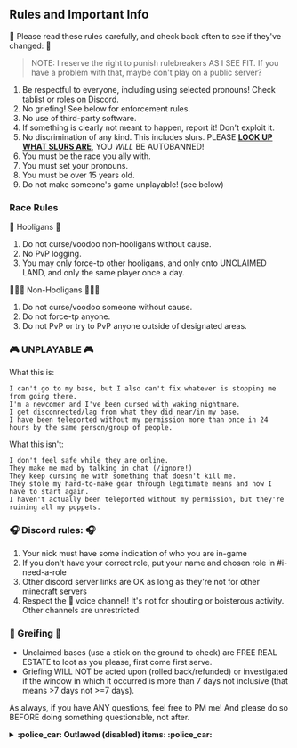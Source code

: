 ## Rules and Important Info

:straight_ruler: Please read these rules carefully, and check back often to see if they've changed: :straight_ruler:  
> NOTE: I reserve the right to punish rulebreakers AS I SEE FIT. If you have a problem with that, maybe don't play on a public server?

1. Be respectful to everyone, including using selected pronouns! Check tablist or roles on Discord.
2. No griefing! See below for enforcement rules.
3. No use of third-party software.
4. If something is clearly not meant to happen, report it! Don't exploit it.
5. No discrimination of any kind. This includes slurs. PLEASE [__LOOK UP WHAT SLURS ARE__](https://en.wikipedia.org/wiki/Lists_of_pejorative_terms_for_people), YOU *WILL* BE AUTOBANNED!
6. You must be the race you ally with. 
7. You must set your pronouns.
8. You must be over 15 years old.
12. Do not make someone's game unplayable! (see below)

###  Race Rules ###
:crystal_ball: Hooligans :crystal_ball: 
1. Do not curse/voodoo non-hooligans without cause.
2. No PvP logging.
3. You may only force-tp other hooligans, and only onto UNCLAIMED LAND, and only the same player once a day.

:wolf:🧙🧛 Non-Hooligans :wolf:🧙🧛
1. Do not curse/voodoo someone without cause.
2. Do not force-tp anyone.
3. Do not PvP or try to PvP anyone outside of designated areas.

### :video_game: UNPLAYABLE :video_game:   
What this is:
```
I can't go to my base, but I also can't fix whatever is stopping me from going there.
I'm a newcomer and I've been cursed with waking nightmare.
I get disconnected/lag from what they did near/in my base.
I have been teleported without my permission more than once in 24 hours by the same person/group of people.
```

What this isn't:
```
I don't feel safe while they are online.
They make me mad by talking in chat (/ignore!)
They keep cursing me with something that doesn't kill me.
They stole my hard-to-make gear through legitimate means and now I have to start again.
I haven't actually been teleported without my permission, but they're ruining all my poppets.
```

### :headphones: Discord rules: :headphones: 
1. Your nick must have some indication of who you are in-game
2. If you don't have your correct role, put your name and chosen role in #i-need-a-role 
3. Other discord server links are OK as long as they're not for other minecraft servers
4. Respect the :speak_no_evil: voice channel! It's not for shouting or boisterous activity. Other channels are unrestricted.

### :bookmark_tabs: Greifing :bookmark_tabs:  
- Unclaimed bases (use a stick on the ground to check) are FREE REAL ESTATE to loot as you please, first come first serve.
- Griefing WILL NOT be acted upon (rolled back/refunded) or investigated if the window in which it occurred is more than 7 days not inclusive (that means >7 days not >=7 days).

As always, if you have ANY questions, feel free to PM me! And please do so BEFORE doing something questionable, not after.

<details>
  <summary><b> :police_car: Outlawed (disabled) items: :police_car: </summary>

Be sure to also visit [Frequent Issues](https://github.com/kaliflowerx3/ZoltriTWserver/wiki/Frequent-Issues) for mod interactions with undesireable results.  
- All of the Imbued Fires except Ordo (crashes and lags server)
- Alchemite (crashes server)
- Brew of Keep Items/Sticky Items (not banned but often deletes your items)
- Resolute Ivy (deletes items)
- Brew of Erosion (used for griefing)
- Rod of the Terra Firma (greifing)
- Bag of Tricks (dupe bug) (see Custom Recipes for alt recipes)
- Slotted Book (dupe)
- Time focus (time wars bad)
- Liquefaction Focus (breaks furnace recipes)
- Loonium (overpowered)  
- Euclidaisy (overpowered)  
- Curative vat (buggy, infusions are offered in /spawn)
- Travelling Trunk (buggy, don't recommend using it)

:oncoming_police_car: Restricted items (use is limited): :oncoming_police_car: 
- RESTRICTED: Shard of Laputa (used for griefing; if you want the effects ask Kali and i will raise a thing for you)  
- RESTRICTED: Transvector Dislocator (you can hold one but can't place it, can use to craft still)
- RESTRICTED: Manastorm Charge (only dundim)
</details>
